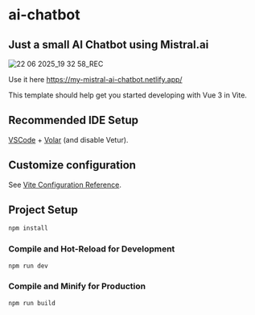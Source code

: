 # ai-chatbot

## Just a small AI Chatbot using Mistral.ai

![22 06 2025_19 32 58_REC](https://github.com/user-attachments/assets/95ddc247-fc1c-4c2b-99c8-2d0fcc500150)

Use it here https://my-mistral-ai-chatbot.netlify.app/

This template should help get you started developing with Vue 3 in Vite.

## Recommended IDE Setup

[VSCode](https://code.visualstudio.com/) + [Volar](https://marketplace.visualstudio.com/items?itemName=Vue.volar) (and disable Vetur).

## Customize configuration

See [Vite Configuration Reference](https://vite.dev/config/).

## Project Setup

```sh
npm install
```

### Compile and Hot-Reload for Development

```sh
npm run dev
```

### Compile and Minify for Production

```sh
npm run build
```
